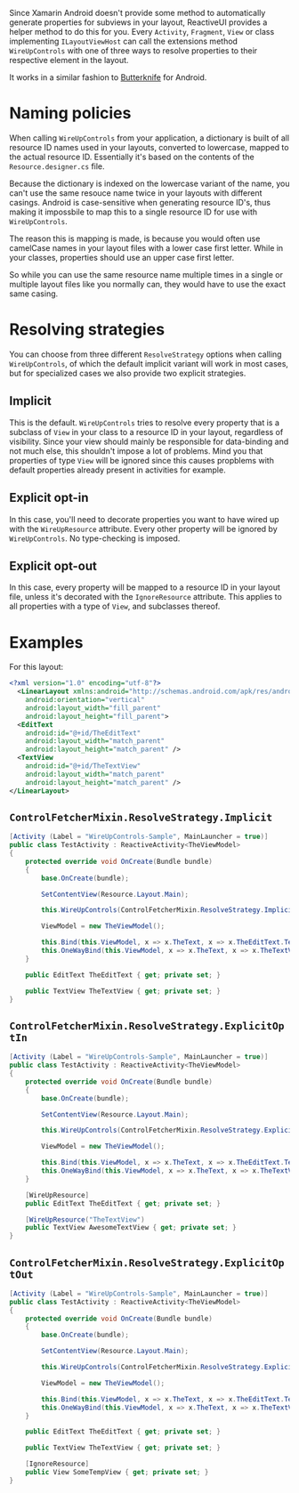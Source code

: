Since Xamarin Android doesn't provide some method to automatically generate properties for subviews in your layout, ReactiveUI provides a helper method to do this for you.
Every `Activity`, `Fragment`, `View` or class implementing `ILayoutViewHost` can call the extensions method `WireUpControls` with one of three ways to resolve properties to their respective element in the layout.

It works in a similar fashion to [Butterknife](http://jakewharton.github.io/butterknife/) for Android.

# Naming policies

When calling `WireUpControls` from your application, a dictionary is built of all resource ID names used in your layouts, converted to lowercase, mapped to the actual resource ID. Essentially it's based on the contents of the `Resource.designer.cs` file.

Because the dictionary is indexed on the lowercase variant of the name, you can't use the same resouce name twice in your layouts with different casings. Android is case-sensitive when generating resource ID's, thus making it impossbile to map this to a single resource ID for use with `WireUpControls`.

The reason this is mapping is made, is because you would often use camelCase names in your layout files with a lower case first letter. While in your classes, properties should use an upper case first letter.

So while you can use the same resource name multiple times in a single or multiple layout files like you normally can, they would have to use the exact same casing.

# Resolving strategies

You can choose from three different `ResolveStrategy` options when calling `WireUpControls`, of which the default implicit variant will work in most cases, but for specialized cases we also provide two explicit strategies. 

## Implicit

This is the default. `WireUpControls` tries to resolve every property that is a subclass of `View` in your class to a resource ID in your layout, regardless of visibility. Since your view should mainly be responsible for data-binding and not much else, this shouldn't impose a lot of problems. Mind you that properties of type `View` will be ignored since this causes propblems with default properties already present in activities for example.

## Explicit opt-in

In this case, you'll need to decorate properties you want to have wired up with the `WireUpResource` attribute. Every other property will be ignored by `WireUpControls`. No type-checking is imposed.

## Explicit opt-out

In this case, every property will be mapped to a resource ID in your layout file, unless it's decorated with the `IgnoreResource` attribute. This applies to all properties with a type of `View`, and subclasses thereof.

# Examples

For this layout:
```xml
<?xml version="1.0" encoding="utf-8"?>
  <LinearLayout xmlns:android="http://schemas.android.com/apk/res/android"
    android:orientation="vertical"
    android:layout_width="fill_parent"
    android:layout_height="fill_parent">
  <EditText
    android:id="@+id/TheEditText"
    android:layout_width="match_parent"
    android:layout_height="match_parent" />
  <TextView
    android:id="@+id/TheTextView"
    android:layout_width="match_parent"
    android:layout_height="match_parent" />
</LinearLayout>
```

## `ControlFetcherMixin.ResolveStrategy.Implicit`

```csharp
[Activity (Label = "WireUpControls-Sample", MainLauncher = true)]
public class TestActivity : ReactiveActivity<TheViewModel> 
{    
    protected override void OnCreate(Bundle bundle)
    {
        base.OnCreate(bundle);

        SetContentView(Resource.Layout.Main);

        this.WireUpControls(ControlFetcherMixin.ResolveStrategy.Implicit);

        ViewModel = new TheViewModel();

        this.Bind(this.ViewModel, x => x.TheText, x => x.TheEditText.Text);
        this.OneWayBind(this.ViewModel, x => x.TheText, x => x.TheTextView.Text);
    }

    public EditText TheEditText { get; private set; }

    public TextView TheTextView { get; private set; }
}
```

## `ControlFetcherMixin.ResolveStrategy.ExplicitOptIn`

```csharp
[Activity (Label = "WireUpControls-Sample", MainLauncher = true)]
public class TestActivity : ReactiveActivity<TheViewModel> 
{    
    protected override void OnCreate(Bundle bundle)
    {
        base.OnCreate(bundle);

        SetContentView(Resource.Layout.Main);

        this.WireUpControls(ControlFetcherMixin.ResolveStrategy.ExplicitOptIn);

        ViewModel = new TheViewModel();

        this.Bind(this.ViewModel, x => x.TheText, x => x.TheEditText.Text);
        this.OneWayBind(this.ViewModel, x => x.TheText, x => x.TheTextView.Text);
    }

    [WireUpResource]
    public EditText TheEditText { get; private set; }

    [WireUpResource("TheTextView")
    public TextView AwesomeTextView { get; private set; }
}
```

## `ControlFetcherMixin.ResolveStrategy.ExplicitOptOut`

```csharp
[Activity (Label = "WireUpControls-Sample", MainLauncher = true)]
public class TestActivity : ReactiveActivity<TheViewModel> 
{    
    protected override void OnCreate(Bundle bundle)
    {
        base.OnCreate(bundle);

        SetContentView(Resource.Layout.Main);

        this.WireUpControls(ControlFetcherMixin.ResolveStrategy.ExplicitOptOut);

        ViewModel = new TheViewModel();

        this.Bind(this.ViewModel, x => x.TheText, x => x.TheEditText.Text);
        this.OneWayBind(this.ViewModel, x => x.TheText, x => x.TheTextView.Text);
    }

    public EditText TheEditText { get; private set; }

    public TextView TheTextView { get; private set; }

    [IgnoreResource]
    public View SomeTempView { get; private set; }
}
```
